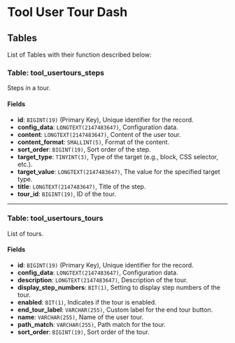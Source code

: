 # Tool User Tour Dash

## Tables

List of Tables with their function described below:

### Table: tool_usertours_steps

Steps in a tour.

#### Fields

- **id**: `BIGINT(19)` (Primary Key), Unique identifier for the record.
- **config_data**: `LONGTEXT(2147483647)`, Configuration data.
- **content**: `LONGTEXT(2147483647)`, Content of the user tour.
- **content_format**: `SMALLINT(5)`, Format of the content.
- **sort_order**: `BIGINT(19)`, Sort order of the step.
- **target_type**: `TINYINT(3)`, Type of the target (e.g., block, CSS selector, etc.).
- **target_value**: `LONGTEXT(2147483647)`, The value for the specified target type.
- **title**: `LONGTEXT(2147483647)`, Title of the step.
- **tour_id**: `BIGINT(19)`, ID of the tour.

---

### Table: tool_usertours_tours

List of tours.

#### Fields

- **id**: `BIGINT(19)` (Primary Key), Unique identifier for the record.
- **config_data**: `LONGTEXT(2147483647)`, Configuration data.
- **description**: `LONGTEXT(2147483647)`, Description of the tour.
- **display_step_numbers**: `BIT(1)`, Setting to display step numbers of the tour.
- **enabled**: `BIT(1)`, Indicates if the tour is enabled.
- **end_tour_label**: `VARCHAR(255)`, Custom label for the end tour button.
- **name**: `VARCHAR(255)`, Name of the user tour.
- **path_match**: `VARCHAR(255)`, Path match for the tour.
- **sort_order**: `BIGINT(19)`, Sort order of the tour.
